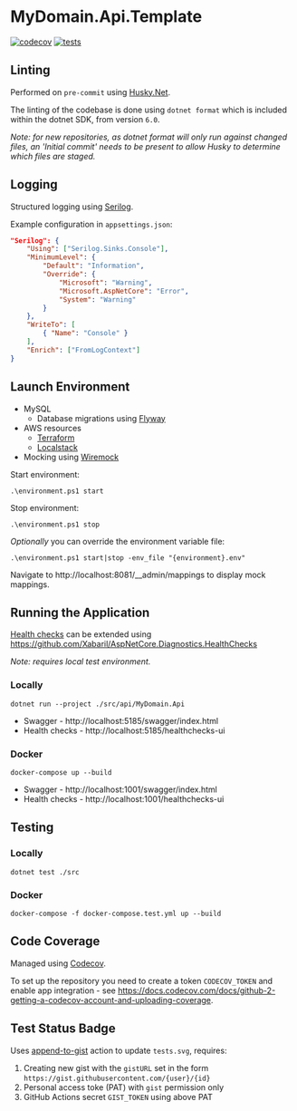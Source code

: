 # MyDomain.Api.Template

[![codecov](https://codecov.io/gh/matteus6007/MyDomain.Api.Template/branch/main/graph/badge.svg)](https://codecov.io/gh/matteus6007/MyDomain.Api.Template) [![tests](https://gist.githubusercontent.com/matteus6007/bcdf0ee6170070c0fcc68059569e76a7/raw/tests.svg)](https://gist.githubusercontent.com/matteus6007/bcdf0ee6170070c0fcc68059569e76a7/raw/tests.svg)

## Linting

Performed on `pre-commit` using [Husky.Net](https://alirezanet.github.io/Husky.Net/).

The linting of the codebase is done using `dotnet format` which is included within the dotnet SDK, from version `6.0`.

_Note: for new repositories, as dotnet format will only run against changed files, an 'Initial commit' needs to be present to allow Husky to determine which files are staged._

## Logging

Structured logging using [Serilog](https://serilog.net/).

Example configuration in `appsettings.json`:

```json
"Serilog": {
    "Using": ["Serilog.Sinks.Console"],
    "MinimumLevel": {
        "Default": "Information",
        "Override": {
            "Microsoft": "Warning",
            "Microsoft.AspNetCore": "Error",
            "System": "Warning"
        }
    },
    "WriteTo": [
        { "Name": "Console" }
    ],
    "Enrich": ["FromLogContext"]
}
```

## Launch Environment

* MySQL
  * Database migrations using [Flyway](https://flywaydb.org/)
* AWS resources
  * [Terraform](https://registry.terraform.io/providers/hashicorp/aws/latest/docs/guides/custom-service-endpoints#localstack)
  * [Localstack](https://github.com/localstack/localstack)
* Mocking using [Wiremock](https://wiremock.org/docs/overview/)

Start environment:

`.\environment.ps1 start`

Stop environment:

`.\environment.ps1 stop`

_Optionally_ you can override the environment variable file:

`.\environment.ps1 start|stop -env_file "{environment}.env"`

Navigate to http://localhost:8081/__admin/mappings to display mock mappings.

## Running the Application

[Health checks](https://docs.microsoft.com/en-us/aspnet/core/host-and-deploy/health-checks) can be extended using https://github.com/Xabaril/AspNetCore.Diagnostics.HealthChecks

_Note: requires local test environment._

### Locally

`dotnet run --project ./src/api/MyDomain.Api`

* Swagger - http://localhost:5185/swagger/index.html
* Health checks - http://localhost:5185/healthchecks-ui

### Docker

`docker-compose up --build`

* Swagger - http://localhost:1001/swagger/index.html
* Health checks - http://localhost:1001/healthchecks-ui

## Testing

### Locally

`dotnet test ./src`

### Docker

`docker-compose -f docker-compose.test.yml up --build`

## Code Coverage

Managed using [Codecov](https://about.codecov.io/).

To set up the repository you need to create a token `CODECOV_TOKEN` and enable app integration - see https://docs.codecov.com/docs/github-2-getting-a-codecov-account-and-uploading-coverage.

## Test Status Badge

Uses [append-to-gist](https://github.com/marketplace/actions/append-to-gist) action to update `tests.svg`, requires:

1. Creating new gist with the `gistURL` set in the form `https://gist.githubusercontent.com/{user}/{id}`
2. Personal access toke (PAT) with `gist` permission only
3. GitHub Actions secret `GIST_TOKEN` using above PAT
